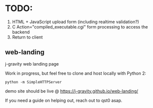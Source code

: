 # TODO:
1. HTML + JavaScript upload form (including realtime validation?)
2. C Action="compiled_executable.cgi" form processing to access the backend
3. Return to client

## web-landing
j-gravity web landing page

Work in progress, but feel free to clone and host locally with Python 2:

`python -m SimpleHTTPServer`

demo site should be live @ https://j-gravity.github.io/web-landing/

If you need a guide on helping out, reach out to qst0 asap.

